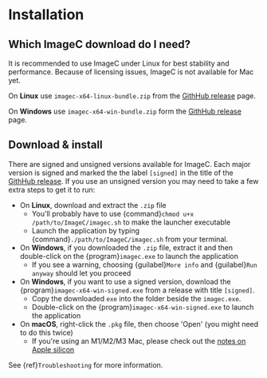# Installation

## Which ImageC download do I need?

It is recommended to use ImageC under Linux for best stability and performance.
Because of licensing issues, ImageC is not available for Mac yet.

On **Linux** use `imagec-x64-linux-bundle.zip` from the [GithHub release](https://github.com/joda01/imagec/releases) page.

On **Windows** use `imagec-x64-win-bundle.zip` form the [GithHub release](https://github.com/joda01/imagec/releases) page. 


## Download & install

There are signed and unsigned versions available for ImageC.
Each major version is signed and marked the the label `[signed]` in the title of the [GithHub release](https://github.com/joda01/imagec/releases).
If you use an unsigned version you may need to take a few extra steps to get it to run:

- On **Linux**, download and extract the `.zip` file
  - You'll probably have to use {command}`chmod u+x /path/to/ImageC/imagec.sh` to make the launcher executable
  - Launch the application by typing {command}`./path/to/ImageC/imagec.sh` from your terminal.
- On **Windows**, if you downloaded the `.zip` file, extract it and then double-click on the {program}`imagec.exe` to launch the application
  - If you see a warning, choosing {guilabel}`More info` and {guilabel}`Run anyway` should let you proceed
- On **Windows**, if you want to use a signed version, download the {program}`imagec-x64-win-signed.exe` from a release with title `[signed]`.
  - Copy the downloaded `exe` into the folder beside the `imagec.exe`.
  - Double-click on the {program}`imagec-x64-win-signed.exe` to launch the application
- On **macOS**, right-click the `.pkg` file, then choose 'Open' (you might need to do this twice)
  - If you're using an M1/M2/M3 Mac, please check out the [notes on Apple silicon](apple-silicon)

See {ref}`Troubleshooting` for more information.


